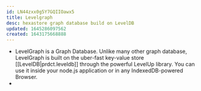 ```yaml
---
id: LN44zxx0g5Y7GQIIOawx5
title: Levelgraph
desc: hexastore graph database build on LevelDB
updated: 1645286097562
created: 1643175668888
---
```




- LevelGraph is a Graph Database. Unlike many other graph database, LevelGraph is built on the uber-fast key-value store [[LevelDB|prdct.leveldb]] through the powerful LevelUp library. You can use it inside your node.js application or in any IndexedDB-powered Browser.
- 